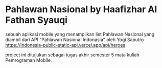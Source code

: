# Pahlawan Nasional by Haafizhar Al Fathan Syauqi

sebuah aplikasi mobile yang menampilkan list Pahlawan Nasional yang diambil dari API "Pahlawan Nasional Indonasia" oleh Yogi Saputro https://indonesia-public-static-api.vercel.app/api/heroes

project ini ditujukan sebagai tugas akhir semester 5 mata kuliah Pemrograman Mobile.
